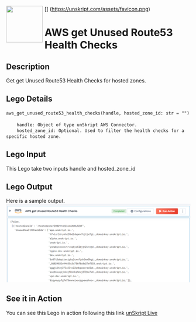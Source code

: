 [<img align="left" src="https://unskript.com/assets/favicon.png" width="100" height="100" style="padding-right: 5px">]
(https://unskript.com/assets/favicon.png)
<h1>AWS get Unused Route53 Health Checks</h1>

## Description
Get get Unused Route53 Health Checks for hosted zones.

## Lego Details
	aws_get_unused_route53_health_checks(handle, hosted_zone_id: str = "")

		handle: Object of type unSkript AWS Connector.
		hosted_zone_id: Optional. Used to filter the health checks for a specific hosted zone.


## Lego Input
This Lego take two inputs handle and hosted_zone_id

## Lego Output
Here is a sample output.
<img src="./1.png">

## See it in Action

You can see this Lego in action following this link [unSkript Live](https://us.app.unskript.io)
